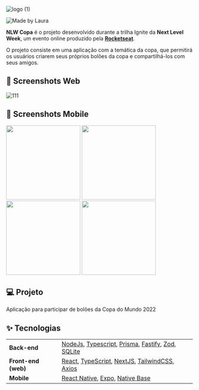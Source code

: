 ![logo (1)](https://user-images.githubusercontent.com/86633666/200447659-a38e9835-9314-479a-b306-54a5f90012c0.svg)

<img alt="Made by Laura" src="https://img.shields.io/badge/made%20by-laura-red">

**NLW Copa** é o projeto desenvolvido durante a trilha Ignite da **Next Level Week**, um evento online produzido pela [**Rocketseat**](https://github.com/Rocketseat).

O projeto consiste em uma aplicação com a temática da copa, que permitirá os usuários criarem seus próprios bolões da copa e compartilhá-los com seus amigos.
## 📱 Screenshots Web 
![111](https://user-images.githubusercontent.com/86633666/200448328-38c68091-d325-4a0b-b112-9eee89d7f8cc.png)

## 📱 Screenshots Mobile
<div alignItems="row">
<img src="https://user-images.githubusercontent.com/86633666/200454614-67860e89-383f-40dc-942d-56900eec96f7.jpg" width="200px"/> 
<img src="https://user-images.githubusercontent.com/86633666/200454971-fd4c4934-ebc5-4fe6-b49f-a6976ec4a967.jpg" width="200px"/>
<img src="https://user-images.githubusercontent.com/86633666/200454984-e94abce6-ea28-4492-9677-c0594ca05cee.jpg" width="200px"/>
<img src="https://user-images.githubusercontent.com/86633666/200454995-c91f3489-40ce-4c9a-9559-c33d8386656b.jpg" width="200px"/>


## 💻 Projeto

Aplicação para participar de bolões da Copa do Mundo 2022

## ✨ Tecnologias
<table>
  <tbody>
    <tr>
      <td style="font-weight: bold">Back-end</td>
      <td>
        <a href="https://nodejs.org/en/" target="_blank" rel="noopener noreferrer">NodeJs</a>,
        <a href="https://www.typescriptlang.org/" target="_blank" rel="noopener noreferrer">Typescript</a>,
        <a href="https://www.prisma.io/" target="_blank" rel="noopener noreferrer">Prisma</a>,
        <a href="https://www.fastify.io/" target="_blank" rel="noopener noreferrer">Fastify</a>,
        <a href="https://zod.dev/" target="_blank" rel="noopener noreferrer">Zod</a>,
        <a href="https://www.sqlite.org/index.html" target="_blank" rel="noopener noreferrer">SQLite</a>
      </td>
    </tr>
    <tr>
      <td style="font-weight: bold">Front-end (web)</td>
      <td>
        <a href="https://reactjs.org/" target="_blank" rel="noopener noreferrer">React</a>,
        <a href="https://www.typescriptlang.org/" target="_blank" rel="noopener noreferrer">TypeScript</a>,
        <a href="https://nextjs.org/" target="_blank" rel="noopener noreferrer">NextJS</a>,
        <a href="https://tailwindcss.com/" target="_blank" rel="noopener noreferrer">TailwindCSS</a>,
        <a href="https://axios-http.com/docs/intro" target="_blank" rel="noopener noreferrer">Axios</a>
      </td>
    </tr>
    <tr>
      <td style="font-weight: bold">Mobile</td>
      <td>
        <a href="https://reactnative.dev/" target="_blank" rel="noopener noreferrer">React Native</a>,
        <a href="https://expo.dev/" target="_blank" rel="noopener noreferrer">Expo</a>,
        <a href="https://nativebase.io/" target="_blank" rel="noopener noreferrer">Native Base</a>
      </td>
    </tr>
  </tbody>
</table>


